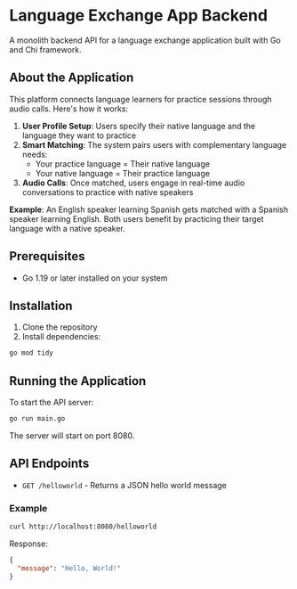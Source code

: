 # Language Exchange App Backend

A monolith backend API for a language exchange application built with Go and Chi framework.

## About the Application

This platform connects language learners for practice sessions through audio calls. Here's how it works:

1. **User Profile Setup**: Users specify their native language and the language they want to practice
2. **Smart Matching**: The system pairs users with complementary language needs:
   - Your practice language = Their native language
   - Your native language = Their practice language
3. **Audio Calls**: Once matched, users engage in real-time audio conversations to practice with native speakers

**Example**: An English speaker learning Spanish gets matched with a Spanish speaker learning English. Both users benefit by practicing their target language with a native speaker.

## Prerequisites

- Go 1.19 or later installed on your system

## Installation

1. Clone the repository
2. Install dependencies:

```bash
go mod tidy
```

## Running the Application

To start the API server:

```bash
go run main.go
```

The server will start on port 8080.

## API Endpoints

- `GET /helloworld` - Returns a JSON hello world message

### Example

```bash
curl http://localhost:8080/helloworld
```

Response:
```json
{
  "message": "Hello, World!"
}
```